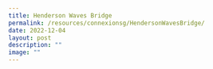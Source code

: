 ```yaml
---
title: Henderson Waves Bridge
permalink: /resources/connexionsg/HendersonWavesBridge/
date: 2022-12-04
layout: post
description: ""
image: ""
---
```

